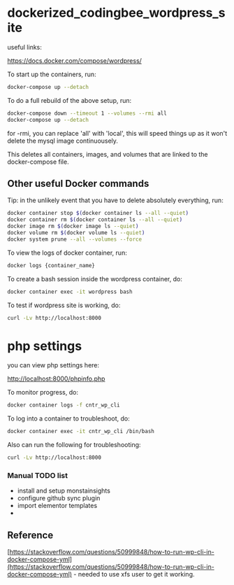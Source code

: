 # dockerized_codingbee_wordpress_site


useful links:

https://docs.docker.com/compose/wordpress/



To start up the containers, run:

```bash
docker-compose up --detach
```



To do a full rebuild of the above setup, run:

```bash
docker-compose down --timeout 1 --volumes --rmi all
docker-compose up --detach
```
for -rmi, you can replace 'all' with 'local', this will speed things up as it won't delete the mysql image continuousely. 


This deletes all containers, images, and volumes that are linked to the docker-compose file.

## Other useful Docker commands

Tip: in the unlikely event that you have to delete absolutely everything, run:

```bash
docker container stop $(docker container ls --all --quiet)
docker container rm $(docker container ls --all --quiet)
docker image rm $(docker image ls --quiet)
docker volume rm $(docker volume ls --quiet)
docker system prune --all --volumes --force
```

To view the logs of docker container, run:

```bash
docker logs {container_name}
```

To create a bash session inside the wordpress container, do:

```bash
docker container exec -it wordpress bash
```


To test if wordpress site is working, do:

```bash
curl -Lv http://localhost:8000
```

# php settings
you can view php settings here:

[http://localhost:8000/phpinfo.php](http://localhost:8000/phpinfo.php)

To monitor progress, do:

```bash
docker container logs -f cntr_wp_cli
```
To log into a container to troubleshoot, do:

```bash
docker container exec -it cntr_wp_cli /bin/bash
```

Also can run the following for troubleshooting:

```bash
curl -Lv http://localhost:8000
```

### Manual TODO list
- install and setup monstainsights
- configure github sync plugin
- import elementor templates
- 


## Reference
[https://stackoverflow.com/questions/50999848/how-to-run-wp-cli-in-docker-compose-yml](https://stackoverflow.com/questions/50999848/how-to-run-wp-cli-in-docker-compose-yml) - needed to use xfs user to get it working. 

